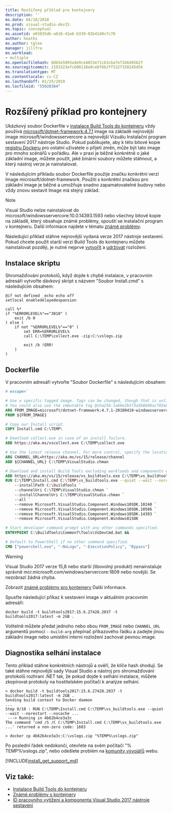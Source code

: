 ```yaml
---
title: Rozšířený příklad pro kontejnery
description: ''
ms.date: 04/18/2018
ms.prod: visual-studio-dev15
ms.topic: conceptual
ms.assetid: e03835db-a616-41e6-b339-92b41d0cfc70
author: heaths
ms.author: tglee
manager: jillfra
ms.workload:
- multiple
ms.openlocfilehash: 0db5e5093ade9ce4853e71c63cbafef1b649562f
ms.sourcegitcommit: 2193323efc608118e0ce6f6b2ff532f158245d56
ms.translationtype: MT
ms.contentlocale: cs-CZ
ms.lasthandoff: 01/25/2019
ms.locfileid: "55028384"
---
```

# <a name="advanced-example-for-containers"></a>Rozšířený příklad pro kontejnery

Ukázkový soubor Dockerfile v [instalace Build Tools do kontejneru](build-tools-container.md) vždy používá [microsoft/dotnet-framework:4.7.1](https://hub.docker.com/r/microsoft/dotnet-framework) image na základě nejnovější image microsoft/windowsservercore a nejnovější Vizuálu Instalační program sestavení 2017 nástroje Studio. Pokud publikujete, aby k této bitové kopie [registru Dockeru](https://azure.microsoft.com/services/container-registry) pro ostatní uživatele o přijetí změn, může být tato image pro mnoho scénářů v pořádku. Ale v praxi je běžné konkrétně o jaké základní image, můžete použít, jaké binární soubory můžete stáhnout, a který nástroj verze je nainstalovat.

V následujícím příkladu soubor Dockerfile použije značku konkrétní verzi Image microsoft/dotnet-framework. Použití s konkrétní značkou pro základní image je běžné a umožňuje snadno zapamatovatelné budovy nebo vždy znovu sestavit Image má stejný základ.

> [!NOTE]
> Visual Studio nelze nainstalovat do microsoft/windowsservercore:10.0.14393.1593 nebo všechny bitové kopie na základě, který obsahuje známé problémy, spouští se instalační program v kontejneru. Další informace najdete v tématu [známé problémy](build-tools-container-issues.md).

Následující příklad stáhne nejnovější vydaná verze 2017 nástroje sestavení. Pokud chcete použít starší verzi Build Tools do kontejneru můžete nainstalovat později, je nutné nejprve [vytvořit](create-an-offline-installation-of-visual-studio.md) a [udržovat](update-a-network-installation-of-visual-studio.md) rozložení.

## <a name="install-script"></a>Instalace skriptu

Shromažďování protokolů, když dojde k chybě instalace, v pracovním adresáři vytvořte dávkový skript s názvem "Soubor Install.cmd" s následujícím obsahem:

```shell
@if not defined _echo echo off
setlocal enabledelayedexpansion

call %*
if "%ERRORLEVEL%"=="3010" (
    exit /b 0
) else (
    if not "%ERRORLEVEL%"=="0" (
        set ERR=%ERRORLEVEL%
        call C:\TEMP\collect.exe -zip:C:\vslogs.zip

        exit /b !ERR!
    )
)
```

## <a name="dockerfile"></a>Dockerfile

V pracovním adresáři vytvořte "Soubor Dockerfile" s následujícím obsahem:

```dockerfile
# escape=`

# Use a specific tagged image. Tags can be changed, though that is unlikely for most images.
# You could also use the immutable tag @sha256:1a66e2b5f3a5b8b98ac703a8bfd4902ae60d307ed9842978df40dbc04ac86b1b
ARG FROM_IMAGE=microsoft/dotnet-framework:4.7.1-20180410-windowsservercore-1709
FROM ${FROM_IMAGE}

# Copy our Install script.
COPY Install.cmd C:\TEMP\

# Download collect.exe in case of an install failure.
ADD https://aka.ms/vscollect.exe C:\TEMP\collect.exe

# Use the latest release channel. For more control, specify the location of an internal layout.
ARG CHANNEL_URL=https://aka.ms/vs/15/release/channel
ADD ${CHANNEL_URL} C:\TEMP\VisualStudio.chman

# Download and install Build Tools excluding workloads and components with known issues.
ADD https://aka.ms/vs/15/release/vs_buildtools.exe C:\TEMP\vs_buildtools.exe
RUN C:\TEMP\Install.cmd C:\TEMP\vs_buildtools.exe --quiet --wait --norestart --nocache `
    --installPath C:\BuildTools `
    --channelUri C:\TEMP\VisualStudio.chman `
    --installChannelUri C:\TEMP\VisualStudio.chman `
    --all `
    --remove Microsoft.VisualStudio.Component.Windows10SDK.10240 `
    --remove Microsoft.VisualStudio.Component.Windows10SDK.10586 `
    --remove Microsoft.VisualStudio.Component.Windows10SDK.14393 `
    --remove Microsoft.VisualStudio.Component.Windows81SDK

# Start developer command prompt with any other commands specified.
ENTRYPOINT C:\BuildTools\Common7\Tools\VsDevCmd.bat &&

# Default to PowerShell if no other command specified.
CMD ["powershell.exe", "-NoLogo", "-ExecutionPolicy", "Bypass"]
```
   > [!WARNING]
   > Visual Studio 2017 verze 15,8 nebo starší (libovolný produkt) nenainstaluje správně mcr<span></span>.microsoft\.com\/windows\/servercore:1809 nebo novější. Se nezobrazí žádná chyba.
   >
   > Zobrazit [známé problémy pro kontejnery](build-tools-container-issues.md) Další informace.

Spusťte následující příkaz k sestavení image v aktuálním pracovním adresáři:

```shell
docker build -t buildtools2017:15.6.27428.2037 -t buildtools2017:latest -m 2GB .
```

Volitelně můžete předat jednoho nebo obou `FROM_IMAGE` nebo `CHANNEL_URL` argumentů pomocí `--build-arg` přepínač příkazového řádku a zadejte jinou základní image nebo umístění interní rozložení zachovat pevnou image.

## <a name="diagnosing-install-failures"></a>Diagnostika selhání instalace

Tento příklad stáhne konkrétních nástrojů a ověří, že klíče hash shodují. Se také stáhne nejnovější sady Visual Studio a nástroj pro shromažďování protokolů rozhraní .NET tak, že pokud dojde k selhání instalace, můžete zkopírovat protokoly na hostitelském počítači k analýze selhání.

```shell
> docker build -t buildtools2017:15.6.27428.2037 -t buildtools2017:latest -m 2GB .
Sending build context to Docker daemon
...
Step 8/10 : RUN C:\TEMP\Install.cmd C:\TEMP\vs_buildtools.exe --quiet --wait --norestart --nocache ...
 ---> Running in 4b62b4ce3a3c
The command 'cmd /S /C C:\TEMP\Install.cmd C:\TEMP\vs_buildtools.exe ...' returned a non-zero code: 1603

> docker cp 4b62b4ce3a3c:C:\vslogs.zip "%TEMP%\vslogs.zip"
```

Po poslední řádek nedokončí, otevřete na svém počítači "% TEMP%\vslogs.zip", nebo odešlete problém na [komunity vývojářů](https://developercommunity.visualstudio.com) webu.

[!INCLUDE[install_get_support_md](includes/install_get_support_md.md)]

## <a name="see-also"></a>Viz také:

* [Instalace Build Tools do kontejneru](build-tools-container.md)
* [Známé problémy s kontejnery](build-tools-container-issues.md)
* [ID pracovního vytížení a komponenta Visual Studio 2017 nástroje sestavení](workload-component-id-vs-build-tools.md)
